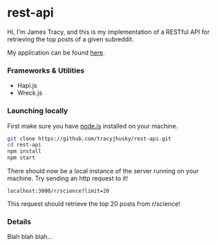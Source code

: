 # rest-api

Hi, I'm James Tracy, and this is my implementation of a RESTful API for retrieving the top posts of a given subreddit.

My application can be found [here](https://id.heroku.com/login).

### Frameworks & Utilities
 - Hapi.js
 - Wreck.js


### Launching locally
First make sure you have [node.js](https://nodejs.org/) installed on your machine.
```bash
git clone https://github.com/tracyjhusky/rest-api.git
cd rest-api
npm install
npm start
```
There should now be a local instance of the server running on your machine.
Try sending an http request to it!

```
localhost:3000/r/science?limit=20
```

This request should retrieve the top 20 posts from r/science!

### Details

Blah blah blah...
